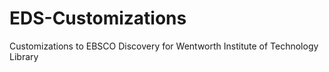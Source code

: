 # EDS-Customizations
Customizations to EBSCO Discovery for Wentworth Institute of Technology Library
